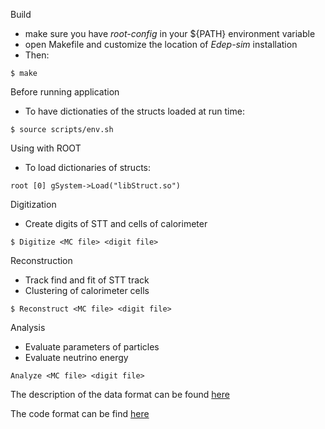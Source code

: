 Build
- make sure you have *root-config* in your ${PATH} environment variable
- open Makefile and customize the location of *Edep-sim* installation
- Then:

```
$ make
```

Before running application
- To have dictionaties of the structs loaded at run time:
```
$ source scripts/env.sh
```

Using with ROOT
- To load dictionaries of structs:
```
root [0] gSystem->Load("libStruct.so")
```

Digitization
- Create digits of STT and cells of calorimeter

```
$ Digitize <MC file> <digit file>
```

Reconstruction
- Track find and fit of STT track
- Clustering of calorimeter cells

```
$ Reconstruct <MC file> <digit file>
```

Analysis
- Evaluate parameters of particles
- Evaluate neutrino energy

```
Analyze <MC file> <digit file>
```

The description of the data format can be found [here](https://github.com/DUNE-ND-SAND/sand-stt/wiki/Data-Model)

The code format can be find [here](https://github.com/DUNE-ND-SAND/sand-stt/wiki/Code-Formatting)
